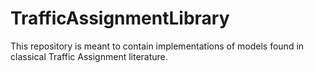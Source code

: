 # TrafficAssignmentLibrary
This repository is meant to contain implementations of models found in classical Traffic Assignment literature.
